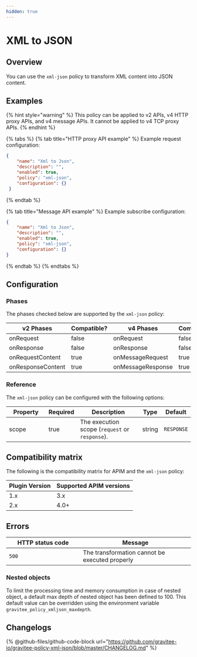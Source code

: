 ```yaml
---
hidden: true
---
```


# XML to JSON

## Overview

You can use the `xml-json` policy to transform XML content into JSON content.

## Examples

{% hint style="warning" %}
This policy can be applied to v2 APIs, v4 HTTP proxy APIs, and v4 message APIs. It cannot be applied to v4 TCP proxy APIs.
{% endhint %}

{% tabs %}
{% tab title="HTTP proxy API example" %}
Example request configuration:

```json
{
    "name": "Xml to Json",
    "description": "",
    "enabled": true,
    "policy": "xml-json",
    "configuration": {}
 }
```
{% endtab %}

{% tab title="Message API example" %}
Example subscribe configuration:

```json
{
    "name": "Xml to Json",
    "description": "",
    "enabled": true,
    "policy": "xml-json",
    "configuration": {}
}
```
{% endtab %}
{% endtabs %}

## Configuration

### Phases

The phases checked below are supported by the `xml-json` policy:

<table data-full-width="false"><thead><tr><th width="209">v2 Phases</th><th width="139" data-type="checkbox">Compatible?</th><th width="197.41136671177264">v4 Phases</th><th data-type="checkbox">Compatible?</th></tr></thead><tbody><tr><td>onRequest</td><td>false</td><td>onRequest</td><td>false</td></tr><tr><td>onResponse</td><td>false</td><td>onResponse</td><td>false</td></tr><tr><td>onRequestContent</td><td>true</td><td>onMessageRequest</td><td>true</td></tr><tr><td>onResponseContent</td><td>true</td><td>onMessageResponse</td><td>true</td></tr></tbody></table>

### Reference

The `xml-json` policy can be configured with the following options:

<table><thead><tr><th width="128">Property</th><th data-type="checkbox">Required</th><th width="253">Description</th><th>Type</th><th>Default</th></tr></thead><tbody><tr><td>scope</td><td>true</td><td>The execution scope (<code>request</code> or <code>response</code>).</td><td>string</td><td><code>RESPONSE</code></td></tr></tbody></table>

## Compatibility matrix

The following is the compatibility matrix for APIM and the `xml-json` policy:

<table data-full-width="false"><thead><tr><th>Plugin Version</th><th>Supported APIM versions</th></tr></thead><tbody><tr><td>1.x</td><td>3.x</td></tr><tr><td>2.x</td><td>4.0+</td></tr></tbody></table>

## Errors

<table><thead><tr><th width="185.5">HTTP status code</th><th>Message</th></tr></thead><tbody><tr><td><code>500</code></td><td>The transformation cannot be executed properly</td></tr></tbody></table>

### Nested objects

To limit the processing time and memory consumption in case of nested object, a default max depth of nested object has been defined to 100. This default value can be overridden using the environment variable `gravitee_policy_xmljson_maxdepth`.

## Changelogs

{% @github-files/github-code-block url="https://github.com/gravitee-io/gravitee-policy-xml-json/blob/master/CHANGELOG.md" %}
